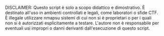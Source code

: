 DISCLAIMER: Questo script è solo a scopo didattico e dimostrativo. È destinato all'uso in ambienti controllati e legali, come laboratori o sfide CTF. È illegale utilizzare nmapsu sistemi di cui non si è proprietari o per i quali non si è autorizzati esplicitamente a testare. L'autore non è responsabile per eventuali usi impropri o danni derivanti dall'esecuzione di questo script.
